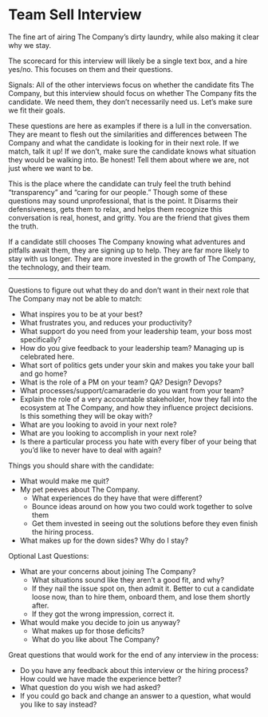 <h1>Team Sell Interview</h1>

The fine art of airing The Company’s dirty laundry, while also making it clear why we stay.

The scorecard for this interview will likely be a single text box, and a hire yes/no. This focuses on them and their questions.

Signals: All of the other interviews focus on whether the candidate fits The Company, but this interview should focus on whether The Company fits the candidate. We need them, they don’t necessarily need us. Let’s make sure we fit their goals. 

These questions are here as examples if there is a lull in the conversation. They are meant to flesh out the similarities and differences between The Company and what the candidate is looking for in their next role. If we match, talk it up! If we don’t, make sure the candidate knows what situation they would be walking into. Be honest! Tell them about where we are, not just where we want to be.

This is the place where the candidate can truly feel the truth behind “transparency” and “caring for our people.” Though some of these questions may sound unprofessional, that is the point. It Disarms their defensiveness, gets them to relax, and helps them recognize this conversation is real, honest, and gritty. You are the friend that gives them the truth.

If a candidate still chooses The Company knowing what adventures and pitfalls await them, they are signing up to help. They are far more likely to stay with us longer. They are more invested in the growth of The Company, the technology, and their team.

---

Questions to figure out what they do and don’t want in their next role that The Company may not be able to match:
* What inspires you to be at your best?
* What frustrates you, and reduces your productivity?
* What support do you need from your leadership team, your boss most specifically?
* How do you give feedback to your leadership team? Managing up is celebrated here.
* What sort of politics gets under your skin and makes you take your ball and go home?
* What is the role of a PM on your team? QA? Design? Devops? 
* What processes/support/camaraderie do you want from your team?
* Explain the role of a very accountable stakeholder, how they fall into the ecosystem at The Company, and how they influence project decisions. Is this something they will be okay with?
* What are you looking to avoid in your next role?
* What are you looking to accomplish in your next role?
* Is there a particular process you hate with every fiber of your being that you’d like to never have to deal with again?

Things you should share with the candidate:
* What would make me quit?
* My pet peeves about The Company.
    * What experiences do they have that were different?
    * Bounce ideas around on how you two could work together to solve them
    * Get them invested in seeing out the solutions before they even finish the hiring process.
* What makes up for the down sides? Why do I stay?

Optional Last Questions:
* What are your concerns about joining The Company? 
    * What situations sound like they aren’t a good fit, and why?
    * If they nail the issue spot on, then admit it. Better to cut a candidate loose now, than to hire them, onboard them, and lose them shortly after.
    * If they got the wrong impression, correct it. 
* What would make you decide to join us anyway?
    * What makes up for those deficits? 
    * What do you like about The Company?

Great questions that would work for the end of any interview in the process:
* Do you have any feedback about this interview or the hiring process? How could we have made the experience better?
* What question do you wish we had asked?
* If you could go back and change an answer to a question, what would you like to say instead?
